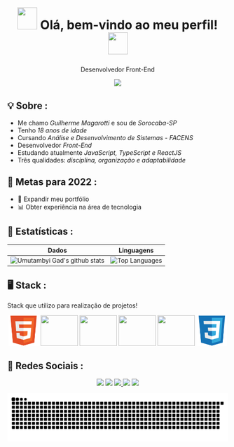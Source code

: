 <h1 align="center"><img src="https://media.giphy.com/media/QssGEmpkyEOhBCb7e1/giphy.gif" width="45px" height="50px">  Olá, bem-vindo ao meu perfil!  <img src="https://media.giphy.com/media/QssGEmpkyEOhBCb7e1/giphy.gif" width="45px" height="50px"></h1>

<p align='center'>
  Desenvolvedor Front-End
</p>

<div align="center">
  <img src="https://media.giphy.com/media/AIdGhVzDyXioKnLya7/giphy.gif" width="810px">
</div>

## 💡 Sobre :
  - Me chamo *Guilherme Magarotti* e sou de *Sorocaba-SP*
  - Tenho *18 anos de idade*
  - Cursando *Análise e Desenvolvimento de Sistemas* - *FACENS*
  - Desenvolvedor *Front-End*
  - Estudando atualmente *JavaScript, TypeScript e ReactJS*
  - Três qualidades: *disciplina, organização e adaptabilidade*

## 🎯 Metas para 2022 :

- 📂 Expandir meu portfólio
- 📊 Obter experiência na área de tecnologia

## 💎 Estatísticas :
 
| Dados                                                                                                                                                            | Linguagens                                                                                                                                                                     |
| ------------------------------------------------------------------------------------------------------------------------------------------------------------------------ | ---------------------------------------------------------------------------------------------------------------------------------------------------------------------------------- |
| ![Umutambyi Gad's github stats](https://github-readme-stats.vercel.app/api?username=guimagarotti&show_icons=true&hide_border=true&count_private=true&theme=default) | ![Top Languages](https://github-readme-stats.vercel.app/api/top-langs/?username=guimagarotti&langs_count=10&count_private=true&hide_border=true&theme=default&layout=compact) |

## 🖥️ Stack : 
  
  Stack que utilizo para realização de projetos!
  
  <div align="center">
      <img src="https://raw.githubusercontent.com/devicons/devicon/master/icons/html5/html5-original.svg" width="70px" height="70px">  
      <img src="https://media.giphy.com/media/kH1DBkPNyZPOk0BxrM/giphy.gif" width="85px" height="70px">
      <img src="https://media.giphy.com/media/ln7z2eWriiQAllfVcn/giphy.gif" width="85px" height="70px">
      <img src="https://media.giphy.com/media/IdyAQJVN2kVPNUrojM/giphy.gif" width="85px" height="70px">
      <img src="https://media.giphy.com/media/KzJkzjggfGN5Py6nkT/giphy.gif" width="85px" height="70px">
      <img src="https://raw.githubusercontent.com/devicons/devicon/master/icons/css3/css3-original.svg" width="70px" height="70px">
  </div> 

## 💬 Redes Sociais :

  <div align="center"> 
    <a href="https://www.instagram.com/guimagarotti/" target="_blank"><img src="https://img.shields.io/badge/-Instagram-%23E4405F?style=for-the-badge&logo=instagram&logoColor=white" target="_blank"></a>
    <a href="https://www.linkedin.com/in/guilherme-cambi-magarotti-16177522b/" target="_blank"><img src="https://img.shields.io/badge/-LinkedIn-%230077B5?style=for-the-badge&logo=linkedin&logoColor=white" target="_blank"></a>
    <a href="https://twitter.com/GuilhermeMagar7" target="_blank"><img src="https://img.shields.io/badge/Twitter-2CA5E0?style=for-the-badge&logo=twitter&logoColor=white" target="_blank">
     <a href="https://github.com/guimagarotti"><img src="https://img.shields.io/badge/-Github-%23333?style=for-the-badge&logo=github&logoColor=white" target="_blank"></a>
     <a href="https://guimagarotti.github.io/website-magarotti/" target="_blank"><img src="https://img.shields.io/badge/Website-7289DA?style=for-the-badge&logo=googlechrome&logoColor=white" target="_blank"></a>
  </div>
  
![Snake animation](https://github.com/Ricmaloy/Ricmaloy/blob/output/github-contribution-grid-snake.svg)
  
